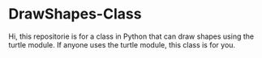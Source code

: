 # DrawShapes-Class

Hi, this repositorie is for a class in Python
that can draw shapes using the turtle module.
If anyone uses the turtle module, this class is for you.
